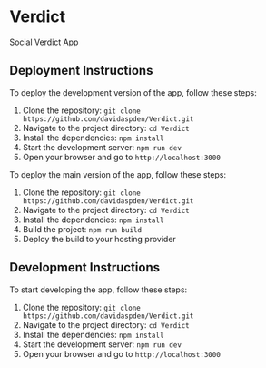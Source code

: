 # Verdict
Social Verdict App

## Deployment Instructions

To deploy the development version of the app, follow these steps:
1. Clone the repository: `git clone https://github.com/davidaspden/Verdict.git`
2. Navigate to the project directory: `cd Verdict`
3. Install the dependencies: `npm install`
4. Start the development server: `npm run dev`
5. Open your browser and go to `http://localhost:3000`

To deploy the main version of the app, follow these steps:
1. Clone the repository: `git clone https://github.com/davidaspden/Verdict.git`
2. Navigate to the project directory: `cd Verdict`
3. Install the dependencies: `npm install`
4. Build the project: `npm run build`
5. Deploy the build to your hosting provider

## Development Instructions

To start developing the app, follow these steps:
1. Clone the repository: `git clone https://github.com/davidaspden/Verdict.git`
2. Navigate to the project directory: `cd Verdict`
3. Install the dependencies: `npm install`
4. Start the development server: `npm run dev`
5. Open your browser and go to `http://localhost:3000`
